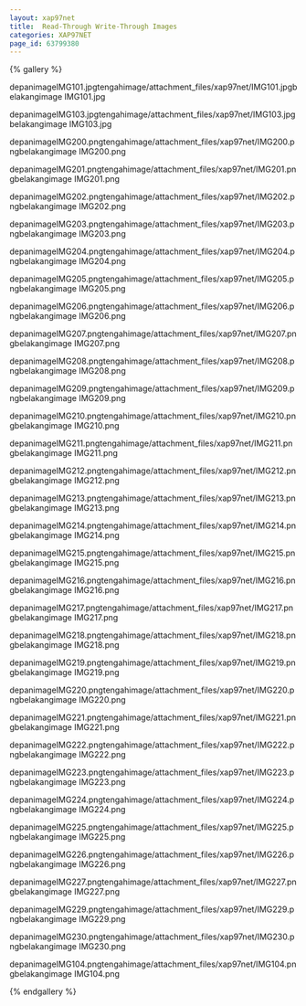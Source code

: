```yaml
---
layout: xap97net
title:  Read-Through Write-Through Images
categories: XAP97NET
page_id: 63799380
---
```


{% gallery %}

depanimageIMG101.jpgtengahimage/attachment_files/xap97net/IMG101.jpgbelakangimage
IMG101.jpg

depanimageIMG103.jpgtengahimage/attachment_files/xap97net/IMG103.jpgbelakangimage
IMG103.jpg

depanimageIMG200.pngtengahimage/attachment_files/xap97net/IMG200.pngbelakangimage
IMG200.png

depanimageIMG201.pngtengahimage/attachment_files/xap97net/IMG201.pngbelakangimage
IMG201.png

depanimageIMG202.pngtengahimage/attachment_files/xap97net/IMG202.pngbelakangimage
IMG202.png

depanimageIMG203.pngtengahimage/attachment_files/xap97net/IMG203.pngbelakangimage
IMG203.png

depanimageIMG204.pngtengahimage/attachment_files/xap97net/IMG204.pngbelakangimage
IMG204.png

depanimageIMG205.pngtengahimage/attachment_files/xap97net/IMG205.pngbelakangimage
IMG205.png

depanimageIMG206.pngtengahimage/attachment_files/xap97net/IMG206.pngbelakangimage
IMG206.png

depanimageIMG207.pngtengahimage/attachment_files/xap97net/IMG207.pngbelakangimage
IMG207.png

depanimageIMG208.pngtengahimage/attachment_files/xap97net/IMG208.pngbelakangimage
IMG208.png

depanimageIMG209.pngtengahimage/attachment_files/xap97net/IMG209.pngbelakangimage
IMG209.png

depanimageIMG210.pngtengahimage/attachment_files/xap97net/IMG210.pngbelakangimage
IMG210.png

depanimageIMG211.pngtengahimage/attachment_files/xap97net/IMG211.pngbelakangimage
IMG211.png

depanimageIMG212.pngtengahimage/attachment_files/xap97net/IMG212.pngbelakangimage
IMG212.png

depanimageIMG213.pngtengahimage/attachment_files/xap97net/IMG213.pngbelakangimage
IMG213.png

depanimageIMG214.pngtengahimage/attachment_files/xap97net/IMG214.pngbelakangimage
IMG214.png

depanimageIMG215.pngtengahimage/attachment_files/xap97net/IMG215.pngbelakangimage
IMG215.png

depanimageIMG216.pngtengahimage/attachment_files/xap97net/IMG216.pngbelakangimage
IMG216.png

depanimageIMG217.pngtengahimage/attachment_files/xap97net/IMG217.pngbelakangimage
IMG217.png

depanimageIMG218.pngtengahimage/attachment_files/xap97net/IMG218.pngbelakangimage
IMG218.png

depanimageIMG219.pngtengahimage/attachment_files/xap97net/IMG219.pngbelakangimage
IMG219.png

depanimageIMG220.pngtengahimage/attachment_files/xap97net/IMG220.pngbelakangimage
IMG220.png

depanimageIMG221.pngtengahimage/attachment_files/xap97net/IMG221.pngbelakangimage
IMG221.png

depanimageIMG222.pngtengahimage/attachment_files/xap97net/IMG222.pngbelakangimage
IMG222.png

depanimageIMG223.pngtengahimage/attachment_files/xap97net/IMG223.pngbelakangimage
IMG223.png

depanimageIMG224.pngtengahimage/attachment_files/xap97net/IMG224.pngbelakangimage
IMG224.png

depanimageIMG225.pngtengahimage/attachment_files/xap97net/IMG225.pngbelakangimage
IMG225.png

depanimageIMG226.pngtengahimage/attachment_files/xap97net/IMG226.pngbelakangimage
IMG226.png

depanimageIMG227.pngtengahimage/attachment_files/xap97net/IMG227.pngbelakangimage
IMG227.png

depanimageIMG229.pngtengahimage/attachment_files/xap97net/IMG229.pngbelakangimage
IMG229.png

depanimageIMG230.pngtengahimage/attachment_files/xap97net/IMG230.pngbelakangimage
IMG230.png

depanimageIMG104.pngtengahimage/attachment_files/xap97net/IMG104.pngbelakangimage
IMG104.png

{% endgallery %}